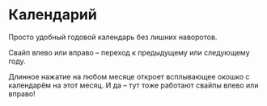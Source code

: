 # Календарий

Просто удобный годовой календарь без лишних наворотов.

Свайп влево или вправо – переход к предыдущему или следующему году.

Длинное нажатие на любом месяце откроет всплывающее окошко с календарём на этот месяц. И да – тут тоже работают свайпы влево или вправо!